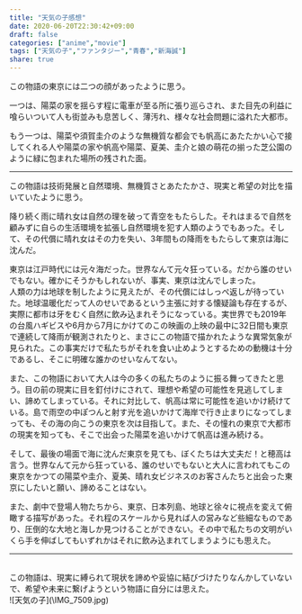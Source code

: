 ```yaml
---
title: "天気の子感想"
date: 2020-06-20T22:30:42+09:00
draft: false
categories: ["anime","movie"]
tags: ["天気の子","ファンタジー","青春","新海誠"]
share: true
---
```


この物語の東京には二つの顔があったように思う。

一つは、陽菜の家を揺らす程に電車が至る所に張り巡らされ、また目先の利益に喰らいついて人も街並みも息苦しく、薄汚れ、様々な社会問題に溢れた大都市。  

もう一つは、陽菜や須賀圭介のような無機質な都会でも帆高にあたたかい心で接してくれる人や陽菜の家や帆高や陽菜、夏美、圭介と娘の萌花の揃った芝公園のように緑に包まれた場所の残された面。
***
この物語は技術発展と自然環境、無機質さとあたたかさ、現実と希望の対比を描いていたように思う。

降り続く雨に晴れ女は自然の理を破って青空をもたらした。それはまるで自然を顧みずに自らの生活環境を拡張し自然環境を犯す人類のようでもあった。そして、その代償に晴れ女はその力を失い、3年間もの降雨をもたらして東京は海に沈んだ。

東京は江戸時代には元々海だった。世界なんて元々狂っている。だから誰のせいでもない。確かにそうかもしれないが、事実、東京は沈んでしまった。  
人類の力は地球を制したように見えたが、その代償にはしっぺ返しが待っていた。地球温暖化だって人のせいであるという主張に対する懐疑論も存在するが、実際に都市は牙をむく自然に飲み込まれそうになっている。実世界でも2019年の台風ハギビスや6月から7月にかけてのこの映画の上映の最中に32日間も東京で連続して降雨が観測されたりと、まさにこの物語で描かれたような異常気象が見られた。この事実だけで私たちがそれを食い止めようとするための動機は十分であるし、そこに明確な誰かのせいなんてない。

また、この物語において大人は今の多くの私たちのように振る舞ってきたと思う。目の前の現実に目を釘付けにされて、理想や希望の可能性を見逃してしまい、諦めてしまっている。それに対比して、帆高は常に可能性を追いかけ続けている。島で雨空の中ぽつんと射す光を追いかけて海岸で行き止まりになってしまっても、その海の向こうの東京を次は目指して。また、その憧れの東京で大都市の現実を知っても、そこで出会った陽菜を追いかけて帆高は進み続ける。

そして、最後の場面で海に沈んだ東京を見ても、ぼくたちは大丈夫だ！と穂高は言う。世界なんて元から狂っている、誰のせいでもないと大人に言われてもこの東京をかつての陽菜や圭介、夏美、晴れ女ビジネスのお客さんたちと出会った東京にしたいと願い、諦めることはない。

また、劇中で登場人物たちから、東京、日本列島、地球と徐々に視点を変えて俯瞰する描写があった。それ程のスケールから見れば人の営みなど些細なものであり、圧倒的な大地と海しか見つけることができない。その中で私たちの文明がいくら手を伸ばしてもいずれかはそれに飲み込まれてしまうようにも思えた。  
***
<br>
この物語は、現実に縛られて現状を諦めや妥協に結びづけたりなんかしていないで、希望や未来に繋げようという物語に自分には思えた。  
<br>  
![天気の子](\IMG_7509.jpg)